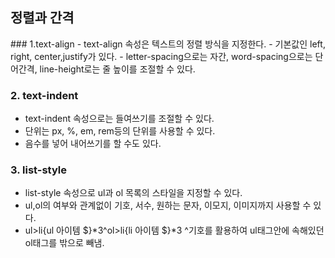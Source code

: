 <h2>정렬과 간격</h2>
### 1.text-align
- text-align 속성은 텍스트의 정렬 방식을 지정한다.
- 기본값인 left, right, center,justify가 있다.
- letter-spacing으로는 자간, word-spacing으로는 단어간격, line-height로는 줄 높이를 조절할 수 있다.

### 2. text-indent
- text-indent 속성으로는 들여쓰기를 조절할 수 있다.
- 단위는 px, %, em, rem등의 단위를 사용할 수 있다.
- 음수를 넣어 내어쓰기를 할 수도 있다.

### 3. list-style
- list-style 속성으로 ul과 ol 목록의 스타일을 지정할 수 있다.
- ul,ol의 여부와 관계없이 기호, 서수, 원하는 문자, 이모지, 이미지까지 사용할 수 있다.
- ul>li{ul 아이템 $}*3^ol>li{li 아이템 $}*3 ^기호를 활용하여 ul태그안에 속해있던 ol태그를 밖으로 빼냄.
